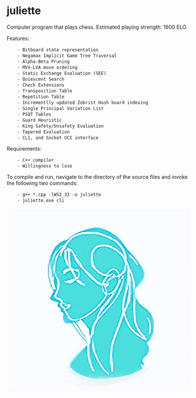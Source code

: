 # juliette
Computer program that plays chess. Estimated playing strength: 1600 ELO.

Features:
```
    - Bitboard state representation
    - Negamax Implicit Game Tree Traversal
    - Alpha-Beta Pruning
    - MVV-LVA move ordering
    - Static Exchange Evaluation (SEE)
    - Quiescent Search
    - Check Extensions
    - Transposition Table
    - Repetition Table
    - Incrementlly updated Zobrist Hash board indexing
    - Single Principal Variation List
    - PSQT Tables
    - Guard Heuristic
    - King Safety/Unsafety Evaluation
    - Tapered Evaluation
    - CLI, and Socket UCI interface
```

Requirements:
```
    - C++ compiler 
    - Willingness to lose
```

To compile and run, navigate to the directory of the source files and invoke the following two commands:  
```    
    - g++ *.cpp -lWS2_32 -o juliette  
    - juliette.exe cli  
```
<p align="center">
<img src="https://github.com/alantao912/juliette/blob/main/juliette-logo.png"/>  
</p>
